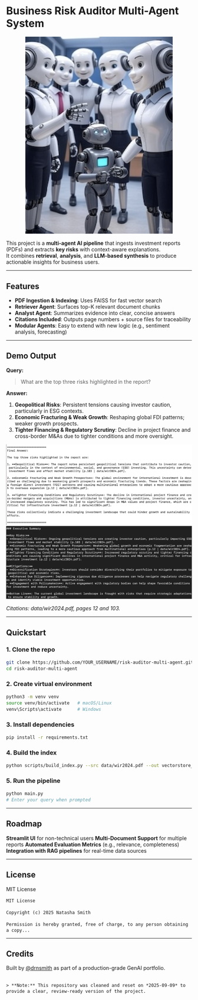 # Business Risk Auditor Multi-Agent System 

<p align="center">
  <img src="./image1.jpeg" alt="Project Banner" width="400"/>
</p>

This project is a **multi-agent AI pipeline** that ingests investment reports (PDFs) and extracts **key risks** with context-aware explanations.  
It combines **retrieval**, **analysis**, and **LLM-based synthesis** to produce actionable insights for business users.

---

## Features
- **PDF Ingestion & Indexing**: Uses FAISS for fast vector search  
- **Retriever Agent**: Surfaces top-K relevant document chunks  
- **Analyst Agent**: Summarizes evidence into clear, concise answers  
- **Citations Included**: Outputs page numbers + source files for traceability  
- **Modular Agents**: Easy to extend with new logic (e.g., sentiment analysis, forecasting)  

---

## Demo Output

**Query:**  
> What are the top three risks highlighted in the report?

**Answer:**  
1. **Geopolitical Risks**: Persistent tensions causing investor caution, particularly in ESG contexts.  
2. **Economic Fracturing & Weak Growth**: Reshaping global FDI patterns; weaker growth prospects.  
3. **Tighter Financing & Regulatory Scrutiny**: Decline in project finance and cross-border M&As due to tighter conditions and more oversight.  

![Project Banner](./image2.png)
![Project Banner](./image3.png)

_Citations: data/wir2024.pdf, pages 12 and 103._

---

## Quickstart

### 1. Clone the repo
```bash
git clone https://github.com/YOUR_USERNAME/risk-auditor-multi-agent.git
cd risk-auditor-multi-agent
````

### 2. Create virtual environment

```bash
python3 -m venv venv
source venv/bin/activate   # macOS/Linux
venv\Scripts\activate      # Windows
```

### 3. Install dependencies

```bash
pip install -r requirements.txt
```

### 4. Build the index

```bash
python scripts/build_index.py --src data/wir2024.pdf --out vectorstore_index
```

### 5. Run the pipeline

```bash
python main.py
# Enter your query when prompted
```

---

## Roadmap
**Streamlit UI** for non-technical users
**Multi-Document Support** for multiple reports
**Automated Evaluation Metrics** (e.g., relevance, completeness)
**Integration with RAG pipelines** for real-time data sources

---

## License

MIT License

```text
MIT License

Copyright (c) 2025 Natasha Smith

Permission is hereby granted, free of charge, to any person obtaining a copy...
```

---

## Credits

Built by [@drnsmith](https://github.com/drnsmith) as part of a production-grade GenAI portfolio.

```

> **Note:** This repository was cleaned and reset on *2025-09-09* to provide a clear, review-ready version of the project.







